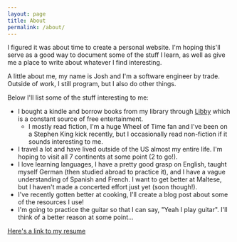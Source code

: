 ```yaml
---
layout: page
title: About
permalink: /about/
---
```


I figured it was about time to create a personal website. I'm hoping this'll serve as a good way to document some of the stuff I learn, as well as give me a place to write about whatever I find interesting.

A little about me, my name is Josh and I'm a software engineer by trade. Outside of work, I still program, but I also do other things. 

Below I'll list some of the stuff interesting to me:
- I bought a kindle and borrow books from my library through [Libby](https://libbyapp.com/welcome) which is a constant source of free entertainment.
    - I mostly read fiction, I'm a huge Wheel of Time fan and I've been on a Stephen King kick recently, but I occasionally read non-fiction if it sounds interesting to me.
- I travel a lot and have lived outside of the US almost my entire life. I'm hoping to visit all 7 continents at some point (2 to go!).
- I love learning languages, I have a pretty good grasp on English, taught myself German (then studied abroad to practice it), and I have a vague understanding of Spanish and French. I want to get better at Maltese, but I haven't made a concerted effort just yet (soon though!).
- I've recently gotten better at cooking, I'll create a blog post about some of the resources I use!
- I'm going to practice the guitar so that I can say, "Yeah I play guitar". I'll think of a better reason at some point...

[Here's a link to my resume](/assets/Josh-Johnson-Resume.pdf)